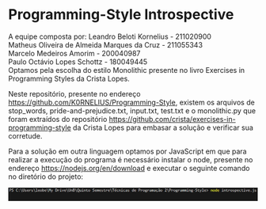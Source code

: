 # Programming-Style Introspective
A equipe composta por:
Leandro Beloti Kornelius - 211020900<br>
Matheus Oliveira de Almeida Marques da Cruz - 211055343<br>
Marcelo Medeiros Amorim - 200040987<br>
Paulo Octávio Lopes Schottz - 180049445<br>
Optamos pela escolha do estilo Monolithic presente no livro Exercises in Programming Styles da Crista Lopes.<br>

Neste repositório, presente no endereço https://github.com/K0RNELIUS/Programming-Style, existem os arquivos de stop_words, pride-and-prejudice.txt, input.txt, test.txt e o monolithic.py que foram extraídos do repositório https://github.com/crista/exercises-in-programming-style da Crista Lopes para embasar a solução e verificar sua corretude.<br>

Para a solução em outra linguagem optamos por JavaScript em que para realizar a execução do programa é necessário instalar o node, presente no endereço https://nodejs.org/en/download e executar o seguinte comando no diretório do projeto:<br>

![Alt text](</run js solution.png>)